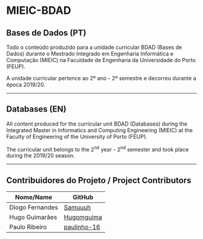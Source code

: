# MIEIC-BDAD

## Bases de Dados (PT)
Todo o conteúdo produzido para a unidade curricular BDAD (Bases de Dados) durante o Mestrado Integrado em Engenharia Informática e Computação (MIEIC) na Faculdade de Engenharia da Universidade do Porto (FEUP).

A unidade curricular pertence ao 2º ano - 2º semestre e decorreu durante a época 2019/20.

-----

## Databases (EN)
All content produced for the curricular unit BDAD (Databases) during the Integrated Master in Informatics and Computing Engineering (MIEIC) at the Faculty of Engineering of the University of Porto (FEUP).

The curricular unit belongs to the 2<sup>nd</sup> year - 2<sup>nd</sup> semester and took place during the 2019/20 season.

-----

## Contribuidores do Projeto / Project Contributors
| Nome/Name        | GitHub                                        |
| ---------------- | --------------------------------------------- |
| Diogo Fernandes  | [Samuuuh](https://github.com/Samuuuh)         |
| Hugo Guimarães   | [Hugomguima](https://github.com/Hugomguima)   |
| Paulo Ribeiro    | [paulinho-16](https://github.com/paulinho-16) |
